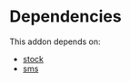 # Dependencies

This addon depends on:

- [stock](../../odoo-bringout-oca-ocb-stock)
- [sms](../../odoo-bringout-oca-ocb-sms)
